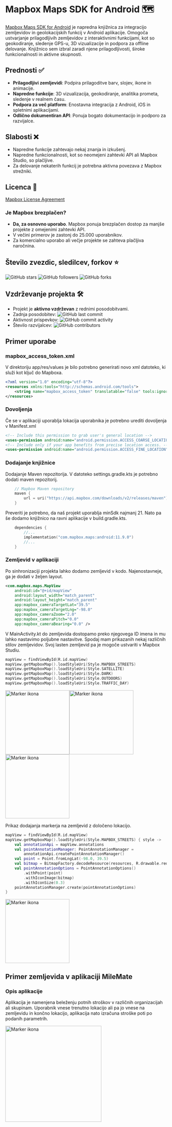 # Mapbox Maps SDK for Android 🗺️

[Mapbox Maps SDK for Android](https://github.com/mapbox/mapbox-maps-android) je napredna knjižnica za integracijo zemljevidov in geolokacijskih funkcij v Android aplikacije. Omogoča ustvarjanje prilagodljivih zemljevidov z interaktivnimi funkcijami, kot so geokodiranje, sledenje GPS-u, 3D vizualizacije in podpora za offline delovanje. Knjižnico sem izbral zaradi njene prilagodljivosti, široke funkcionalnosti in aktivne skupnosti.

## Prednosti ✅

- **Prilagodljivi zemljevidi**: Podpira prilagoditve barv, slojev, ikone in animacije.
- **Napredne funkcije**: 3D vizualizacija, geokodiranje, analitika prometa, sledenje v realnem času.
- **Podpora za več platform**: Enostavna integracija z Android, iOS in spletnimi aplikacijami.
- **Odlično dokumentiran API**: Ponuja bogato dokumentacijo in podporo za razvijalce.

## Slabosti ❌

- Napredne funkcije zahtevajo nekaj znanja in izkušenj.
- Napredne funkcionalnosti, kot so neomejeni zahtevki API ali Mapbox Studio, so plačljive.
- Za delovanje nekaterih funkcij je potrebna aktivna povezava z Mapbox strežniki.

## Licenca 📜

[Mapbox License Agreement](https://www.mapbox.com/legal/tos)

### Je Mapbox brezplačen?

- **Da, za osnovno uporabo**. Mapbox ponuja brezplačen dostop za manjše projekte z omejenimi zahtevki API.
- V večini primerov je zastonj do 25.000 uporabnikov.
- Za komercialno uporabo ali večje projekte se zahteva plačljiva naročnina.

## Število zvezdic, sledilcev, forkov ⭐

![GitHub stars](https://img.shields.io/github/stars/mapbox/mapbox-maps-android?style=social)
![GitHub followers](https://img.shields.io/github/followers/mapbox?style=social)
![GitHub forks](https://img.shields.io/github/forks/mapbox/mapbox-maps-android?style=social)

## Vzdrževanje projekta 🛠️

- Projekt je **aktivno vzdrževan** z rednimi posodobitvami.
- Zadnja posodobitev: ![GitHub last commit](https://img.shields.io/github/last-commit/mapbox/mapbox-maps-android)
- Aktivnost prispevkov: ![GitHub commit activity](https://img.shields.io/github/commit-activity/m/mapbox/mapbox-maps-android)
- Število razvijalcev: ![GitHub contributors](https://img.shields.io/github/contributors/mapbox/mapbox-maps-android)

## Primer uporabe

### mapbox_access_token.xml
V direktoriju app/res/values je bilo potrebno generirati novo xml datoteko, ki služi kot ključ do Mapboxa.
```xml
<?xml version="1.0" encoding="utf-8"?>
<resources xmlns:tools="http://schemas.android.com/tools">
    <string name="mapbox_access_token" translatable="false" tools:ignore="UnusedResources">pk.YOUR_MAPBOX_ACCESS_TOKEN</string>
</resources>
```
### Dovoljenja
Če se v aplikaciji uporablja lokacija uporabnika je potrebno urediti dovoljenja v Manifest.xml
```xml
<!-- Include this permission to grab user's general location -->
<uses-permission android:name="android.permission.ACCESS_COARSE_LOCATION" />
<!-- Include only if your app benefits from precise location access. -->
<uses-permission android:name="android.permission.ACCESS_FINE_LOCATION" />
```

### Dodajanje knjižnice
Dodajanje Maven repozitorija. V datoteko settings.gradle.kts je potrebno dodati maven repozitorij.
```kotlin
    // Mapbox Maven repository
    maven {
        url = uri("https://api.mapbox.com/downloads/v2/releases/maven")
    }
```
Preveriti je potrebno, da naš projekt uporablja minSdk najmanj 21.
Nato pa še dodamo knjižnico na ravni aplikacije v build.gradle.kts.
```kotlin
    dependencies {
        //...
        implementation("com.mapbox.maps:android:11.9.0")
        //...
    }
```

### Zemljevid v aplikaciji
Po sinhronizaciji projekta lahko dodamo zemljevid v kodo. Najenostavneje, ga je dodati v željen layout.
```xml
<com.mapbox.maps.MapView
    android:id="@+id/mapView"
    android:layout_width="match_parent"
    android:layout_height="match_parent"
    app:mapbox_cameraTargetLat="39.5"
    app:mapbox_cameraTargetLng="-98.0"
    app:mapbox_cameraZoom="2.0"
    app:mapbox_cameraPitch="0.0"
    app:mapbox_cameraBearing="0.0" />
```
V MainActivity.kt do zemljevida dostopamo preko njegovega ID imena in mu lahko nastavimo poljubne nastavitve.
Spodaj mam prikazanih nekaj različnih stilov zemljevidov. Svoj lasten zemljevid pa je mogoče ustvariti v Mapbox Studiu.
```kotlin
mapView = findViewById(R.id.mapView)
mapView.getMapboxMap().loadStyleUri(Style.MAPBOX_STREETS)
mapView.getMapboxMap().loadStyleUri(Style.SATELLITE)
mapView.getMapboxMap().loadStyleUri(Style.DARK)
mapView.getMapboxMap().loadStyleUri(Style.OUTDOORS)
mapView.getMapboxMap().loadStyleUri(Style.TRAFFIC_DAY)
```
<img src="screenshots/screenshot1.jpg" alt="Marker ikona" width="200" /><img src="screenshots/screenshot2.jpg" alt="Marker ikona" width="200" /><img src="screenshots/screenshot3.jpg" alt="Marker ikona" width="200" />

Prikaz dodajanja markerja na zemljevid z določeno lokacijo.
```kotlin
mapView = findViewById(R.id.mapView)
mapView.getMapboxMap().loadStyleUri(Style.MAPBOX_STREETS) { style ->
    val annotationApi = mapView.annotations
    val pointAnnotationManager: PointAnnotationManager =
        annotationApi.createPointAnnotationManager()
    val point = Point.fromLngLat(-98.0, 39.5)
    val bitmap = BitmapFactory.decodeResource(resources, R.drawable.red_marker)
    val pointAnnotationOptions = PointAnnotationOptions()
        .withPoint(point)
        .withIconImage(bitmap)
        .withIconSize(0.3)
    pointAnnotationManager.create(pointAnnotationOptions)
}
```
<img src="screenshots/screenshot4.jpg" alt="Marker ikona" width="200" />

## Primer zemljevida v aplikaciji MileMate
### Opis aplikacije
Aplikacija je namenjena beleženju potnih stroškov v različnih organizacijah ali skupinam. Uporabnik vnese trenutno lokacijo ali pa jo vnese na zemljevidu in končno lokacijo, aplikacija nato izračuna stroške poti po podanih parametrih.

<img src="screenshots/screenshot5.jpg" alt="Marker ikona" width="300" />
